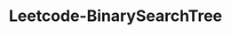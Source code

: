 ---
layout: posts_by_category
categories: Leetcode-BinarySearchTree
title: Leetcode-BinarySearchTree
permalink: /category/Leetcode-BinarySearchTree
---